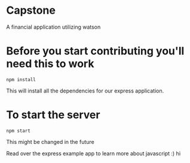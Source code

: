# Capstone
A financial application utilizing watson

# Before you start contributing you'll need this to work
`npm install`

This will install all the dependencies for our express application.

# To start the server
`npm start`

This might be changed in the future

Read over the express example app to learn more about javascript :)
hi
